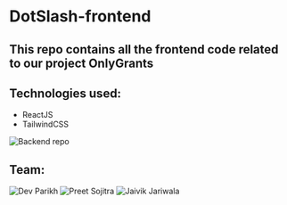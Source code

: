 # DotSlash-frontend

## This repo contains all the frontend code related to our project OnlyGrants

## Technologies used:
- ReactJS
- TailwindCSS

![Backend repo](https://github.com/Dev79844/DotSlash-backend)

## Team:
![Dev Parikh](https://github.com/dev79844)
![Preet Sojitra](https://github.com/Preet-Sojitra)
![Jaivik Jariwala](https://github.com/Jaivik-Jariwala)
